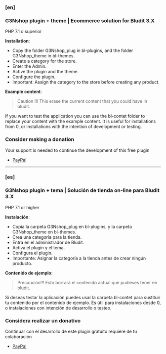### [en]
### G3Nshop plugin + theme | Ecommerce solution for Bludit 3.X
PHP 7.1 o superior

**Installation**:

- Copy the folder G3Nshop_plug in bl-plugins, and the folder G3Nshop_theme in bl-themes.
- Create a category for the store.
- Enter the Admin.
- Active the plugin and the theme.
- Configure the plugin.
- Important: Assign the category to the store before creating any product.

**Example content**:

> Caution !!!
> This erase the current content that you could have in bludit.

If you want to test the application you can use the bl-contet folder to replace your content with the example content.
It is useful for installations from 0, or installations with the intention of development or testing.

### Consider making a donation
Your support is needed to continue the development of this free plugin

- [PayPal](https://www.paypal.me/g3nWebAPPs/)

---

### [es]
### G3Nshop plugin + tema | Solución de tienda on-line para Bludit 3.X
PHP 7.1 or higher

**Instalación**:

- Copia la carpeta G3Nshop_plug en bl-plugins, y la carpeta G3Nshop_theme en bl-themes.
- Crea una categoría para la tienda.
- Entra en el administrador de Bludit.
- Activa el plugin y el tema.
- Configura el plugin.
- Importante: Asignar la categoría a la tienda antes de crear ningún producto.

**Contenido de ejemplo**:

> Precaución!!!
> Esto borrará el contenido actual que pudieses tener en bludit.

Si deseas testar la aplicación puedes usar la carpeta bl-contet para sustituir tu contenido por el contenido de ejemplo.
Es útil para instalaciones desde 0, o instalaciones con intención de desarrollo o testeo.

### Considera realizar un donativo
Continuar con el desarrollo de este plugin gratuito requiere de tu colaboración

- [PayPal](https://www.paypal.me/g3nWebAPPs/)
